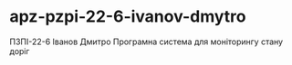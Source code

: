 # apz-pzpi-22-6-ivanov-dmytro
ПЗПІ-22-6
Іванов Дмитро
Програмна система для моніторингу стану доріг
